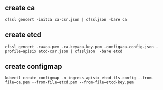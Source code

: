 ## create ca
```
cfssl gencert -initca ca-csr.json | cfssljson -bare ca
```
## create etcd 
```
cfssl gencert -ca=ca.pem -ca-key=ca-key.pem -config=ca-config.json -profile=apisix etcd-csr.json | cfssljson  -bare etcd
```
## create configmap
```
kubectl create configmap -n ingress-apisix etcd-tls-config --from-file=ca.pem --from-file=etcd.pem --from-file=etcd-key.pem
```